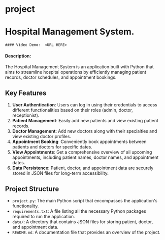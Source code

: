 # project
 # Hospital Management System.
    #### Video Demo:  <URL HERE>
#### Description: 
The Hospital Management System is an application built with Python that aims to streamline hospital operations by efficiently managing patient records, doctor schedules, and appointment bookings.

## Key Features
1. **User Authentication**: Users can log in using their credentials to access different functionalities based on their roles (admin, doctor, receptionist).
2. **Patient Management**: Easily add new patients and view existing patient records.
3. **Doctor Management**: Add new doctors along with their specialties and view existing doctor profiles.
4. **Appointment Booking**: Conveniently book appointments between patients and doctors for specific dates.
5. **View Appointments**: Get a comprehensive overview of all upcoming appointments, including patient names, doctor names, and appointment dates.
6. **Data Persistence**: Patient, doctor, and appointment data are securely stored in JSON files for long-term accessibility.

## Project Structure
- `project.py`: The main Python script that encompasses the application's functionality.
- `requirements.txt`: A file listing all the necessary Python packages required to run the application.
- `data/`: A directory that contains JSON files for storing patient, doctor, and appointment data.
- `README.md`: A documentation file that provides an overview of the project.
